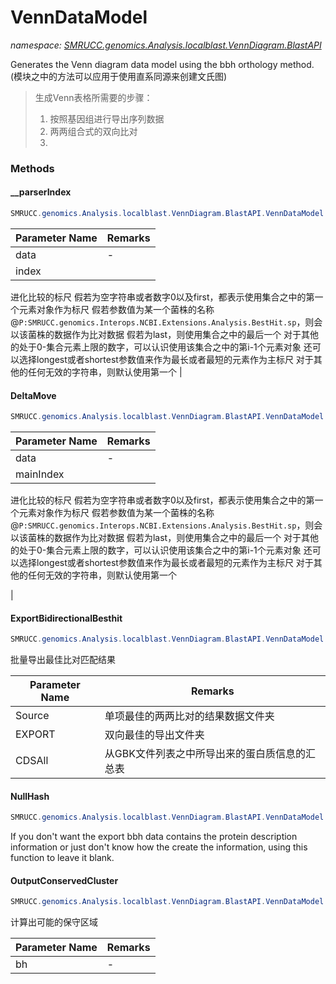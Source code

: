 ﻿# VennDataModel
_namespace: [SMRUCC.genomics.Analysis.localblast.VennDiagram.BlastAPI](./index.md)_

Generates the Venn diagram data model using the bbh orthology method.(模块之中的方法可以应用于使用直系同源来创建文氏图)

> 
>  生成Venn表格所需要的步骤：
>  1. 按照基因组进行导出序列数据
>  2. 两两组合式的双向比对
>  3.
>  


### Methods

#### __parserIndex
```csharp
SMRUCC.genomics.Analysis.localblast.VennDiagram.BlastAPI.VennDataModel.__parserIndex(System.Collections.Generic.Dictionary{System.String,SMRUCC.genomics.Interops.NCBI.Extensions.Analysis.BestHit},System.String)
```


|Parameter Name|Remarks|
|--------------|-------|
|data|-|
|index|
 进化比较的标尺
 假若为空字符串或者数字0以及first，都表示使用集合之中的第一个元素对象作为标尺
 假若参数值为某一个菌株的名称@``P:SMRUCC.genomics.Interops.NCBI.Extensions.Analysis.BestHit.sp``，则会以该菌株的数据作为比对数据
 假若为last，则使用集合之中的最后一个
 对于其他的处于0-集合元素上限的数字，可以认识使用该集合之中的第i-1个元素对象
 还可以选择longest或者shortest参数值来作为最长或者最短的元素作为主标尺
 对于其他的任何无效的字符串，则默认使用第一个
 |


#### DeltaMove
```csharp
SMRUCC.genomics.Analysis.localblast.VennDiagram.BlastAPI.VennDataModel.DeltaMove(System.Collections.Generic.IEnumerable{SMRUCC.genomics.Interops.NCBI.Extensions.Analysis.BestHit},System.String,System.Boolean)
```


|Parameter Name|Remarks|
|--------------|-------|
|data|-|
|mainIndex|
 进化比较的标尺
 假若为空字符串或者数字0以及first，都表示使用集合之中的第一个元素对象作为标尺
 假若参数值为某一个菌株的名称@``P:SMRUCC.genomics.Interops.NCBI.Extensions.Analysis.BestHit.sp``，则会以该菌株的数据作为比对数据
 假若为last，则使用集合之中的最后一个
 对于其他的处于0-集合元素上限的数字，可以认识使用该集合之中的第i-1个元素对象
 还可以选择longest或者shortest参数值来作为最长或者最短的元素作为主标尺
 对于其他的任何无效的字符串，则默认使用第一个

 |


#### ExportBidirectionalBesthit
```csharp
SMRUCC.genomics.Analysis.localblast.VennDiagram.BlastAPI.VennDataModel.ExportBidirectionalBesthit(System.Collections.Generic.IEnumerable{SMRUCC.genomics.Interops.NCBI.Extensions.LocalBLAST.Application.BatchParallel.AlignEntry},System.String,System.String,System.Boolean)
```
批量导出最佳比对匹配结果

|Parameter Name|Remarks|
|--------------|-------|
|Source|单项最佳的两两比对的结果数据文件夹|
|EXPORT|双向最佳的导出文件夹|
|CDSAll|从GBK文件列表之中所导出来的蛋白质信息的汇总表|


#### NullHash
```csharp
SMRUCC.genomics.Analysis.localblast.VennDiagram.BlastAPI.VennDataModel.NullHash
```
If you don't want the export bbh data contains the protein description information or just don't know how the create the information, using this function to leave it blank.

#### OutputConservedCluster
```csharp
SMRUCC.genomics.Analysis.localblast.VennDiagram.BlastAPI.VennDataModel.OutputConservedCluster(SMRUCC.genomics.Interops.NCBI.Extensions.Analysis.BestHit)
```
计算出可能的保守区域

|Parameter Name|Remarks|
|--------------|-------|
|bh|-|



